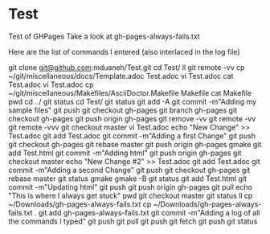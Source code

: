 Test
====

Test of GHPages
Take a look at gh-pages-always-fails.txt

Here are the list of commands I entered (also interlaced in the log file)

git clone git@github.com:mduaneh/Test.git
cd Test/
ll
git remote -vv
cp ~/git/miscellaneous/docs/Template.adoc Test.adoc
vi Test.adoc 
cat Test.adoc 
vi Test.adoc 
cp ~/git/miscellaneous/Makefiles/AsciiDoctor.Makefile Makefile
cat Makefile
pwd
cd ../
git status
cd Test/
git status
git add -A
git commit -m"Adding my sample files"
git push
git checkout gh-pages
git branch gh-pages
git checkout gh-pages
git push origin gh-pages
git remove -vv
git remote -vv
git remote -vvv
git checkout master
vi Test.adoc 
echo "New Change" >> Test.adoc 
git add Test.adoc 
git commit -m"Adding a first Change"
git push
git checkout gh-pages
git rebase master
git push origin gh-pages
gmake
git add Test.html 
git commit -m"Adding html"
git push origin gh-pages
git checkout master
echo "New Change #2" >> Test.adoc 
git add Test.adoc 
git commit -m"Adding a second Change"
git push
git checkout gh-pages
git rebase master
git status
gmake
gmake -B
git status
git add Test.html 
git commit -m"Updating html"
git push 
git push origin gh-pages
git pull
echo "This is where I always get stuck"
pwd
git checkout master
git status
ll
cp ~/Downloads/gh-pages-always-fails.txt 
cp ~/Downloads/gh-pages-always-fails.txt  .
git add gh-pages-always-fails.txt 
git commit -m"Adding a log of all the commands I typed"
git push
git pull
git push
git fetch
git push
git status 
